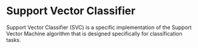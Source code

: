 # Support Vector Classifier
Support Vector Classifier (SVC) is a specific implementation of the Support Vector Machine algorithm that is designed specifically for classification tasks.
